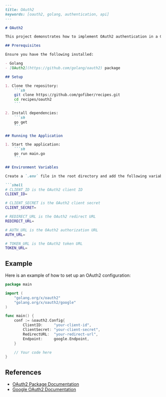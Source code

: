 ```markdown
---
title: OAuth2
keywords: [oauth2, golang, authentication, api]
---

# OAuth2

This project demonstrates how to implement OAuth2 authentication in a Go application.

## Prerequisites

Ensure you have the following installed:

- Golang
- [OAuth2](https://github.com/golang/oauth2) package

## Setup

1. Clone the repository:
    ```sh
    git clone https://github.com/gofiber/recipes.git
    cd recipes/oauth2
    ```

2. Install dependencies:
    ```sh
    go get
    ```

## Running the Application

1. Start the application:
    ```sh
    go run main.go
    ```

## Environment Variables

Create a `.env` file in the root directory and add the following variables:

```shell
# CLIENT_ID is the OAuth2 client ID
CLIENT_ID=

# CLIENT_SECRET is the OAuth2 client secret
CLIENT_SECRET=

# REDIRECT_URL is the OAuth2 redirect URL
REDIRECT_URL=

# AUTH_URL is the OAuth2 authorization URL
AUTH_URL=

# TOKEN_URL is the OAuth2 token URL
TOKEN_URL=
```

## Example

Here is an example of how to set up an OAuth2 configuration:

```go
package main

import (
    "golang.org/x/oauth2"
    "golang.org/x/oauth2/google"
)

func main() {
    conf := &oauth2.Config{
        ClientID:     "your-client-id",
        ClientSecret: "your-client-secret",
        RedirectURL:  "your-redirect-url",
        Endpoint:     google.Endpoint,
    }

    // Your code here
}
```

## References

- [OAuth2 Package Documentation](https://pkg.go.dev/golang.org/x/oauth2)
- [Google OAuth2 Documentation](https://developers.google.com/identity/protocols/oauth2)
